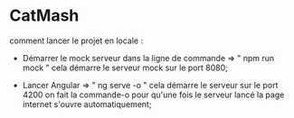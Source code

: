 # CatMash

comment lancer le projet en locale : 

- Démarrer le mock serveur dans la ligne de commande => " npm run mock " cela démarre le serveur mock sur le port 8080;

- Lancer Angular => " ng serve -o " cela démarre le serveur sur le port 4200 on fait la commande-o pour qu'une fois le serveur lancé la page internet s'ouvre automatiquement;
